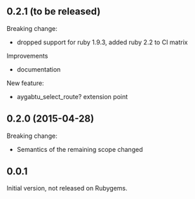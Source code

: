 ## 0.2.1 (to be released)

Breaking change:

  - dropped support for ruby 1.9.3, added ruby 2.2 to CI matrix

Improvements

  - documentation

New feature:

  - aygabtu_select_route? extension point

## 0.2.0 (2015-04-28)

Breaking change:

  - Semantics of the remaining scope changed

## 0.0.1

Initial version, not released on Rubygems.

